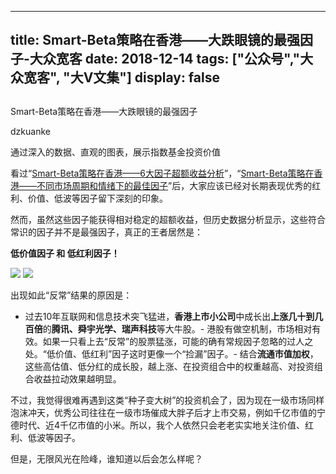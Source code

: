 
---
title:   Smart-Beta策略在香港——大跌眼镜的最强因子-大众宽客
date: 2018-12-14
tags: ["公众号","大众宽客", "大V文集"]
display: false
---


## 



Smart-Beta策略在香港——大跌眼镜的最强因子




dzkuanke




通过深入的数据、直观的图表，展示指数基金投资价值


看过“[Smart-Beta策略在香港——6大因子超额收益分析](http://mp.weixin.qq.com/s?__biz=MzAwMTc1MDcwNw==&amp;mid=2648273616&amp;idx=1&amp;sn=9201fe015d0c76d882627e1c7fba840d&amp;chksm=82f9310cb58eb81af2c0f9068829d5255d42e037525d28b981a50ea152e450a946fecbec311c&amp;scene=21#wechat_redirect)”，“[Smart-Beta策略在香港——不同市场周期和情绪下的最佳因子](http://mp.weixin.qq.com/s?__biz=MzAwMTc1MDcwNw==&amp;mid=2648273623&amp;idx=1&amp;sn=f3a50e9f3f6d5b547e61a96ee4a1a6d1&amp;chksm=82f9310bb58eb81d083b48f54fa6f3212a028d904c60cfc258c0260754b7abb780196834cf47&amp;scene=21#wechat_redirect)”后，大家应该已经对长期表现优秀的红利、价值、低波等因子留下深刻的印象。



然而，虽然这些因子能获得相对稳定的超额收益，但历史数据分析显示，这些符合常识的因子并不是最强因子，真正的王者居然是：



**低价值因子 **和** 低红利因子！**



<img class="" data-copyright="0" data-ratio="0.48055987558320373" data-s="300,640" src="https://mmbiz.qpic.cn/mmbiz_png/PKw3FQPmhIhJ7ad2wBe2mE3Wq8iaBeFyhZiazE9dsBR5xzEaOT9NXGWL0BwREfyc2YUdoH35Rvn30CSVR3GU8Ziaw/640?wx_fmt=png" data-type="png" data-w="1286" style=""/>

<img class="" data-copyright="0" data-ratio="0.48119122257053293" data-s="300,640" src="https://mmbiz.qpic.cn/mmbiz_png/PKw3FQPmhIhJ7ad2wBe2mE3Wq8iaBeFyhofKtr95QpWic22KpkmcgshOfIKDx8iaEeyMGN0Ifj1lN2JMBtU6icvMuA/640?wx_fmt=png" data-type="png" data-w="1276" style=""/>



出现如此“反常”结果的原因是：
- 过去10年互联网和信息技术突飞猛进，**香港上市小公司**中成长出**上涨几十到几百倍**的**腾讯、舜宇光学、瑞声科技**等大牛股。- 港股有做空机制，市场相对有效。如果一只看上去“反常”的股票猛涨，可能的确有常规因子忽略的过人之处。“低价值、低红利”因子这时更像一个“捡漏”因子。- 结合**流通市值加权**，这些高估值、低分红的成长股，越上涨、在投资组合中的权重越高、对投资组合收益拉动效果越明显。


不过，我觉得很难再遇到这类“种子变大树”的投资机会了，因为现在一级市场同样泡沫冲天，优秀公司往往在一级市场催成大胖子后才上市交易，例如千亿市值的宁德时代、近4千亿市值的小米。所以，我个人依然只会老老实实地关注价值、红利、低波等因子。



但是，无限风光在险峰，谁知道以后会怎么样呢？








